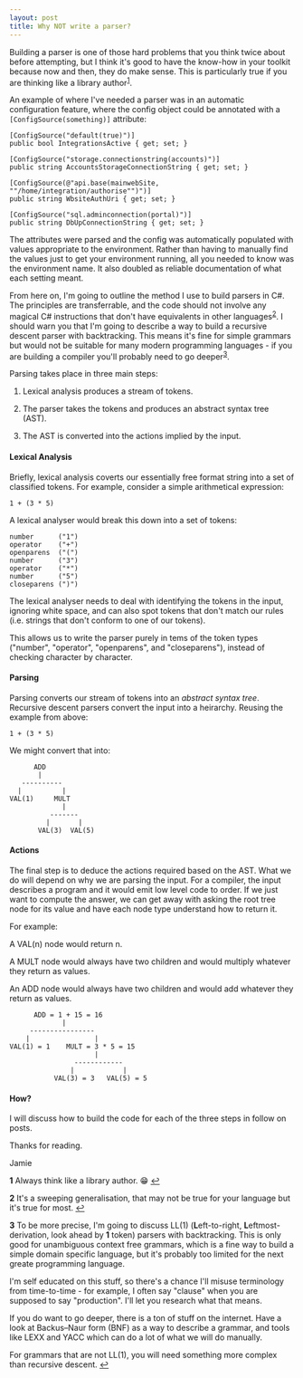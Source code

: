 ```yaml
---
layout: post
title: Why NOT write a parser?
---
```


Building a parser is one of those hard problems that you think twice about before attempting, but I think it's good to have the know-how in your toolkit because now and then, they do make sense. This is particularly true if you are thinking like a library author<sup id="a1">[1](#f1)</sup>.

An example of where I've needed a parser was in an automatic configuration feature, where the config object could be annotated with a ```[ConfigSource(something)]``` attribute:

```text
[ConfigSource("default(true)")]
public bool IntegrationsActive { get; set; }
```

```text
[ConfigSource("storage.connectionstring(accounts)")]
public string AccountsStorageConnectionString { get; set; }
```

```text
[ConfigSource(@"api.base(mainwebSite, ""/home/integration/authorise"")")]
public string WbsiteAuthUri { get; set; }
```

```text
[ConfigSource("sql.adminconnection(portal)")]
public string DbUpConnectionString { get; set; }
```

The attributes were parsed and the config was automatically populated with values appropriate to the environment. Rather than having to manually find the values just to get your environment running, all you needed to know was the environment name. It also doubled as reliable documentation of what each setting meant.

From here on, I'm going to outline the method I use to build parsers in C#. The principles are transferrable, and the code should not involve any magical C# instructions that don't have equivalents in other languages<sup id="a2">[2](#f2)</sup>. I should warn you that I'm going to describe a way to build a recursive descent parser with backtracking. This means it's fine for simple grammars but would not be suitable for many modern programming languages - if you are building a compiler you'll probably need to go deeper<sup id="a3">[3](#f3)</sup>.

Parsing takes place in three main steps:

1. Lexical analysis produces a stream of tokens.

2. The parser takes the tokens and produces an abstract syntax tree (AST).

3. The AST is converted into the actions implied by the input.

#### Lexical Analysis

Briefly, lexical analysis coverts our essentially free format string into a set of classified tokens. For example, consider a simple arithmetical expression:

```1 + (3 * 5)```

A lexical analyser would break this down into a set of tokens:

```text
number      ("1")
operator    ("+")
openparens  ("(")
number      ("3")
operator    ("*")
number      ("5")
closeparens (")")
```

The lexical analyser needs to deal with identifying the tokens in the input, ignoring white space, and can also spot tokens that don't match our rules (i.e. strings that don't conform to one of our tokens).

This allows us to write the parser purely in tems of the token types ("number", "operator", "openparens", and "closeparens"), instead of checking character by character.

#### Parsing

Parsing converts our stream of tokens into an *abstract syntax tree*. Recursive descent parsers convert the input into a heirarchy. Reusing the example from above:

```1 + (3 * 5)```

We might convert that into:

```text
      ADD
       |
   ----------
  |          |
VAL(1)     MULT
             |
          -------
         |       |
       VAL(3)  VAL(5)
```

#### Actions

The final step is to deduce the actions required based on the AST. What we do will depend on why we are parsing the input. For a compiler, the input describes a program and it would emit low level code to order. If we just want to compute the answer, we can get away with asking the root tree node for its value and have each node type understand how to return it.

For example:

A VAL(n) node would return n.

A MULT node would always have two children and would multiply whatever they return as values.

An ADD node would always have two children and would add whatever they return as values.

```text
      ADD = 1 + 15 = 16
             |
     ----------------
    |                |
VAL(1) = 1    MULT = 3 * 5 = 15
                     |
                ------------
               |            |
           VAL(3) = 3   VAL(5) = 5
```

#### How?
I will discuss how to build the code for each of the three steps in follow on posts.

Thanks for reading.

Jamie


<b id="f1">1</b> Always think like a library author. :grin: [↩](#a1)

<b id="f2">2</b> It's a sweeping generalisation, that may not be true for your language but it's true for most. [↩](#a2)

<b id="f3">3</b> To be more precise, I'm going to discuss LL(1) (**L**eft-to-right, **L**eftmost-derivation, look ahead by **1** token) parsers with backtracking. This is only good for unambiguous context free grammars, which is a fine way to build a simple domain specific language, but it's probably too limited for the next greate programming language.

I'm self educated on this stuff, so there's a chance I'll misuse terminology from time-to-time - for example, I often say "clause" when you are supposed to say "production". I'll let you research what that means.

If you do want to go deeper, there is a ton of stuff on the internet. Have a look at Backus–Naur form (BNF) as a way to describe a grammar, and tools like LEXX and YACC which can do a lot of what we will do manually.

For grammars that are not LL(1), you will need something more complex than recursive descent.
 [↩](#a3)
